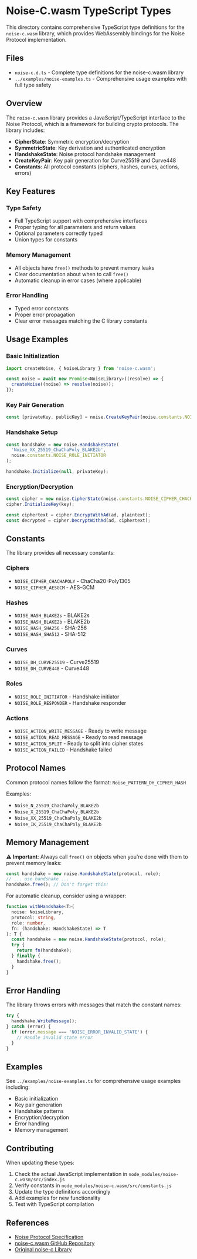 # Noise-C.wasm TypeScript Types

This directory contains comprehensive TypeScript type definitions for the `noise-c.wasm` library, which provides WebAssembly bindings for the Noise Protocol implementation.

## Files

- `noise-c.d.ts` - Complete type definitions for the noise-c.wasm library
- `../examples/noise-examples.ts` - Comprehensive usage examples with full type safety

## Overview

The `noise-c.wasm` library provides a JavaScript/TypeScript interface to the Noise Protocol, which is a framework for building crypto protocols. The library includes:

- **CipherState**: Symmetric encryption/decryption
- **SymmetricState**: Key derivation and authenticated encryption
- **HandshakeState**: Noise protocol handshake management
- **CreateKeyPair**: Key pair generation for Curve25519 and Curve448
- **Constants**: All protocol constants (ciphers, hashes, curves, actions, errors)

## Key Features

### Type Safety
- Full TypeScript support with comprehensive interfaces
- Proper typing for all parameters and return values
- Optional parameters correctly typed
- Union types for constants

### Memory Management
- All objects have `free()` methods to prevent memory leaks
- Clear documentation about when to call `free()`
- Automatic cleanup in error cases (where applicable)

### Error Handling
- Typed error constants
- Proper error propagation
- Clear error messages matching the C library constants

## Usage Examples

### Basic Initialization
```typescript
import createNoise, { NoiseLibrary } from 'noise-c.wasm';

const noise = await new Promise<NoiseLibrary>((resolve) => {
  createNoise((noise) => resolve(noise));
});
```

### Key Pair Generation
```typescript
const [privateKey, publicKey] = noise.CreateKeyPair(noise.constants.NOISE_DH_CURVE25519);
```

### Handshake Setup
```typescript
const handshake = new noise.HandshakeState(
  'Noise_XX_25519_ChaChaPoly_BLAKE2b',
  noise.constants.NOISE_ROLE_INITIATOR
);

handshake.Initialize(null, privateKey);
```

### Encryption/Decryption
```typescript
const cipher = new noise.CipherState(noise.constants.NOISE_CIPHER_CHACHAPOLY);
cipher.InitializeKey(key);

const ciphertext = cipher.EncryptWithAd(ad, plaintext);
const decrypted = cipher.DecryptWithAd(ad, ciphertext);
```

## Constants

The library provides all necessary constants:

### Ciphers
- `NOISE_CIPHER_CHACHAPOLY` - ChaCha20-Poly1305
- `NOISE_CIPHER_AESGCM` - AES-GCM

### Hashes
- `NOISE_HASH_BLAKE2s` - BLAKE2s
- `NOISE_HASH_BLAKE2b` - BLAKE2b
- `NOISE_HASH_SHA256` - SHA-256
- `NOISE_HASH_SHA512` - SHA-512

### Curves
- `NOISE_DH_CURVE25519` - Curve25519
- `NOISE_DH_CURVE448` - Curve448

### Roles
- `NOISE_ROLE_INITIATOR` - Handshake initiator
- `NOISE_ROLE_RESPONDER` - Handshake responder

### Actions
- `NOISE_ACTION_WRITE_MESSAGE` - Ready to write message
- `NOISE_ACTION_READ_MESSAGE` - Ready to read message
- `NOISE_ACTION_SPLIT` - Ready to split into cipher states
- `NOISE_ACTION_FAILED` - Handshake failed

## Protocol Names

Common protocol names follow the format: `Noise_PATTERN_DH_CIPHER_HASH`

Examples:
- `Noise_N_25519_ChaChaPoly_BLAKE2b`
- `Noise_X_25519_ChaChaPoly_BLAKE2b`
- `Noise_XX_25519_ChaChaPoly_BLAKE2b`
- `Noise_IK_25519_ChaChaPoly_BLAKE2b`

## Memory Management

⚠️ **Important**: Always call `free()` on objects when you're done with them to prevent memory leaks:

```typescript
const handshake = new noise.HandshakeState(protocol, role);
// ... use handshake ...
handshake.free(); // Don't forget this!
```

For automatic cleanup, consider using a wrapper:

```typescript
function withHandshake<T>(
  noise: NoiseLibrary,
  protocol: string,
  role: number,
  fn: (handshake: HandshakeState) => T
): T {
  const handshake = new noise.HandshakeState(protocol, role);
  try {
    return fn(handshake);
  } finally {
    handshake.free();
  }
}
```

## Error Handling

The library throws errors with messages that match the constant names:

```typescript
try {
  handshake.WriteMessage();
} catch (error) {
  if (error.message === 'NOISE_ERROR_INVALID_STATE') {
    // Handle invalid state error
  }
}
```

## Examples

See `../examples/noise-examples.ts` for comprehensive usage examples including:
- Basic initialization
- Key pair generation
- Handshake patterns
- Encryption/decryption
- Error handling
- Memory management

## Contributing

When updating these types:

1. Check the actual JavaScript implementation in `node_modules/noise-c.wasm/src/index.js`
2. Verify constants in `node_modules/noise-c.wasm/src/constants.js`
3. Update the type definitions accordingly
4. Add examples for new functionality
5. Test with TypeScript compilation

## References

- [Noise Protocol Specification](https://noiseprotocol.org/noise.html)
- [noise-c.wasm GitHub Repository](https://github.com/nazar-pc/noise-c.wasm)
- [Original noise-c Library](https://github.com/rweather/noise-c)
